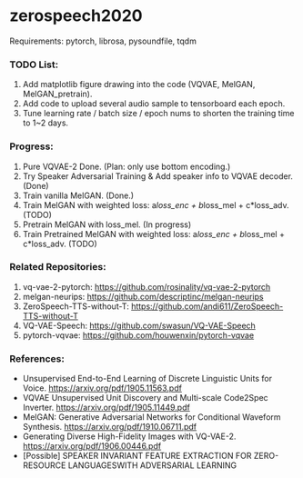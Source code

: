 # zerospeech2020

Requirements: pytorch, librosa, pysoundfile, tqdm
  
### TODO List:
1. Add matplotlib figure drawing into the code (VQVAE, MelGAN, MelGAN_pretrain).  
2. Add code to upload several audio sample to tensorboard each epoch.  
3. Tune learning rate / batch size / epoch nums to shorten the training time to 1~2 days. 
  
  
### Progress:
1. Pure VQVAE-2 Done. (Plan: only use bottom encoding.)
2. Try Speaker Adversarial Training & Add speaker info to VQVAE decoder. (Done)
3. Train vanilla MelGAN. (Done.)
4. Train MelGAN with weighted loss: a*loss_enc + b*loss_mel + c*loss_adv. (TODO)
5. Pretrain MelGAN with loss_mel. (In progress)
6. Train Pretrained MelGAN with weighted loss: a*loss_enc + b*loss_mel + c*loss_adv. (TODO)

### Related Repositories:
1. vq-vae-2-pytorch: https://github.com/rosinality/vq-vae-2-pytorch  
2. melgan-neurips: https://github.com/descriptinc/melgan-neurips  
3. ZeroSpeech-TTS-without-T: https://github.com/andi611/ZeroSpeech-TTS-without-T  
4. VQ-VAE-Speech: https://github.com/swasun/VQ-VAE-Speech  
5. pytorch-vqvae: https://github.com/houwenxin/pytorch-vqvae  

### References:
+ Unsupervised End-to-End Learning of Discrete Linguistic Units for Voice. https://arxiv.org/pdf/1905.11563.pdf  
+ VQVAE Unsupervised Unit Discovery and Multi-scale Code2Spec Inverter. https://arxiv.org/pdf/1905.11449.pdf  
+ MelGAN: Generative Adversarial Networks for Conditional Waveform Synthesis. https://arxiv.org/pdf/1910.06711.pdf  
+ Generating Diverse High-Fidelity Images with VQ-VAE-2. https://arxiv.org/pdf/1906.00446.pdf  
+ [Possible] SPEAKER INVARIANT FEATURE EXTRACTION FOR ZERO-RESOURCE LANGUAGESWITH ADVERSARIAL LEARNING  

